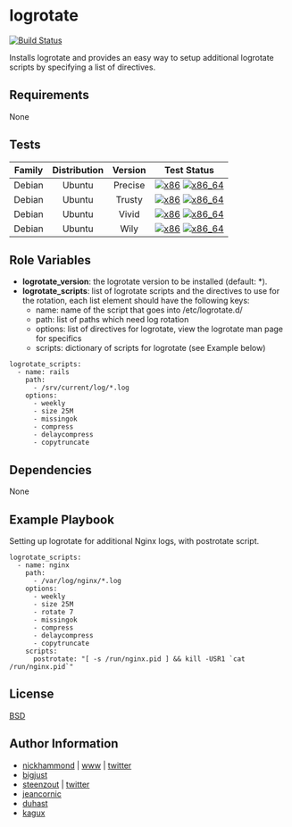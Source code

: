 # logrotate

[![Build Status](https://travis-ci.org/saucelabs-ansible/logrotate.svg?branch=master)](https://travis-ci.org/saucelabs-ansible/logrotate)

Installs logrotate and provides an easy way to setup additional logrotate scripts by
specifying a list of directives.

## Requirements

None

## Tests

| Family | Distribution | Version | Test Status |
|:-:|:-:|:-:|:-:|
| Debian | Ubuntu  | Precise | [![x86](http://img.shields.io/badge/x86-passed-006400.svg?style=flat)](#) [![x86_64](http://img.shields.io/badge/x86_64-passed-006400.svg?style=flat)](#)  |
| Debian | Ubuntu  | Trusty  | [![x86](http://img.shields.io/badge/x86-passed-006400.svg?style=flat)](#) [![x86_64](http://img.shields.io/badge/x86_64-passed-006400.svg?style=flat)](#) |
| Debian | Ubuntu  | Vivid   | [![x86](http://img.shields.io/badge/x86-passed-006400.svg?style=flat)](#) [![x86_64](http://img.shields.io/badge/x86_64-passed-006400.svg?style=flat)](#) |
| Debian | Ubuntu  | Wily   | [![x86](http://img.shields.io/badge/x86-passed-006400.svg?style=flat)](#) [![x86_64](http://img.shields.io/badge/x86_64-passed-006400.svg?style=flat)](#) |


## Role Variables

* **logrotate_version**: the logrotate version to be installed (default: *).
* **logrotate_scripts**:
  list of logrotate scripts and the directives to use for the rotation,
  each list element should have the following keys:
    * name: name of the script that goes into /etc/logrotate.d/
    * path: list of paths which need log rotation
    * options: list of directives for logrotate, view the logrotate man page for specifics
    * scripts: dictionary of scripts for logrotate (see Example below)

```
logrotate_scripts:
  - name: rails
    path:
      - /srv/current/log/*.log
    options:
      - weekly
      - size 25M
      - missingok
      - compress
      - delaycompress
      - copytruncate
```

## Dependencies

None

## Example Playbook

Setting up logrotate for additional Nginx logs, with postrotate script.

```
logrotate_scripts:
  - name: nginx
    path:
      - /var/log/nginx/*.log
    options:
      - weekly
      - size 25M
      - rotate 7
      - missingok
      - compress
      - delaycompress
      - copytruncate
    scripts:
      postrotate: "[ -s /run/nginx.pid ] && kill -USR1 `cat /run/nginx.pid`"

```

## License

[BSD](https://raw.githubusercontent.com/saucelabs-ansible/logrotate/master/LICENSE)

## Author Information

* [nickhammond](https://github.com/nickhammond) | [www](http://www.nickhammond.com) | [twitter](https://twitter.com/nickhammond)
* [bigjust](https://github.com/bigjust)
* [steenzout](https://github.com/steenzout) | [twitter](https:/twitter.com/steenzout)
* [jeancornic](https://github.com/jeancornic)
* [duhast](https://github.com/duhast)
* [kagux](https://github.com/kagux)
